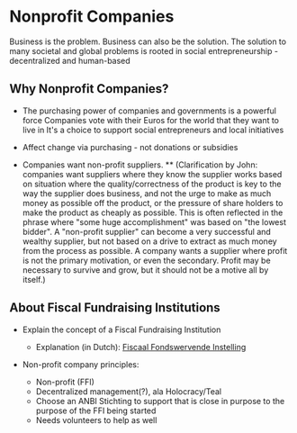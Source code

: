 # Nonprofit Companies

Business is the problem.  Business can also be the solution.
The solution to many societal and global problems is rooted in social entrepreneurship - decentralized and human-based

## Why Nonprofit Companies?

* The purchasing power of companies and governments is a powerful force
Companies vote with their Euros for the world that they want to live in
It's a choice to support social entrepreneurs and local initiatives

* Affect change via purchasing - not donations or subsidies

* Companies want non-profit suppliers.
** (Clarification by John: companies want suppliers where 
they know the supplier works based on situation where the quality/correctness of
the product is key to the way the supplier does business, and not the urge to 
make as much money as possible off the product, or the pressure of share holders
to make the product as cheaply as possible. This is often reflected in the phrase
where "some huge accomplishment" was based on "the lowest bidder". A "non-profit 
supplier" can become a very successful and wealthy supplier, but not based on a 
drive to extract as much money from the process as possible. A company wants a 
supplier where profit is not the primary motivation, or even the secondary. 
Profit may be necessary to survive and grow, but it should not be a motive all 
by itself.)

## About Fiscal Fundraising Institutions

* Explain the concept of a Fiscal Fundraising Institution
  * Explanation (in Dutch): [Fiscaal Fondswervende Instelling](https://vfsa.nl/kennisbank/fiscaal-fondswervende-instelling/)

* Non-profit company principles:
  * Non-profit (FFI)
  * Decentralized management(?), ala Holocracy/Teal
  * Choose an ANBI Stichting to support that is close in purpose to the purpose of the FFI being started
  * Needs volunteers to help as well
